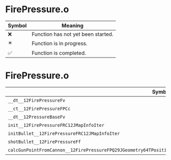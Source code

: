 # FirePressure.o
| Symbol | Meaning 
| ------------- | ------------- 
| :x: | Function has not yet been started. 
| :eight_pointed_black_star: | Function is in progress. 
| :white_check_mark: | Function is completed. 


# FirePressure.o
| Symbol | Decompiled? |
| ------------- | ------------- |
| `__dt__12FirePressureFv` | :x: |
| `__ct__12FirePressureFPCc` | :x: |
| `__dt__12PressureBaseFv` | :x: |
| `init__12FirePressureFRC12JMapInfoIter` | :x: |
| `initBullet__12FirePressureFRC12JMapInfoIter` | :x: |
| `shotBullet__12FirePressureFf` | :x: |
| `calcGunPointFromCannon__12FirePressureFPQ29JGeometry64TPosition3<Q29JGeometry38TMatrix34<Q29JGeometry13SMatrix34C<f>>>` | :x: |
